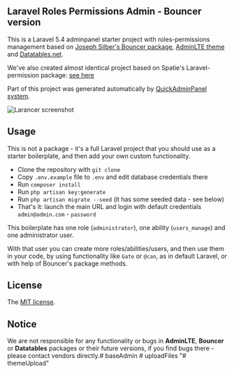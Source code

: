 ## Laravel Roles Permissions Admin - Bouncer version

This is a Laravel 5.4 adminpanel starter project with roles-permissions management based on [Joseph Silber's Bouncer package](https://github.com/JosephSilber/bouncer), [AdminLTE theme](https://adminlte.io/) and [Datatables.net](https://datatables.net).

We've also created almost identical project based on Spatie's Laravel-permission package: [see here](https://github.com/LaravelDaily/laravel-roles-permissions-manager)

Part of this project was generated automatically by [QuickAdminPanel system](https://quickadminpanel.com/).

![Larancer screenshot](http://webcoderpro.com/roles-permissions-manager-bouncer.png)

## Usage

This is not a package - it's a full Laravel project that you should use as a starter boilerplate, and then add your own custom functionality.

- Clone the repository with `git clone`
- Copy `.env.example` file to `.env` and edit database credentials there
- Run `composer install`
- Run `php artisan key:generate`
- Run `php artisan migrate --seed` (it has some seeded data - see below)
- That's it: launch the main URL and login with default credentials `admin@admin.com` - `password`

This boilerplate has one role (`administrator`), one ability (`users_manage`) and one administrator user.

With that user you can create more roles/abilities/users, and then use them in your code, by using functionality like `Gate` or `@can`, as in default Laravel, or with help of Bouncer's package methods.

## License

The [MIT license](http://opensource.org/licenses/MIT).

## Notice

We are not responsible for any functionality or bugs in **AdminLTE**, **Bouncer** or **Datatables** packages or their future versions, if you find bugs there - please contact vendors directly.#   b a s e A d m i n  
 #   u p l o a d F i l e s  
 "# themeUpload" 
